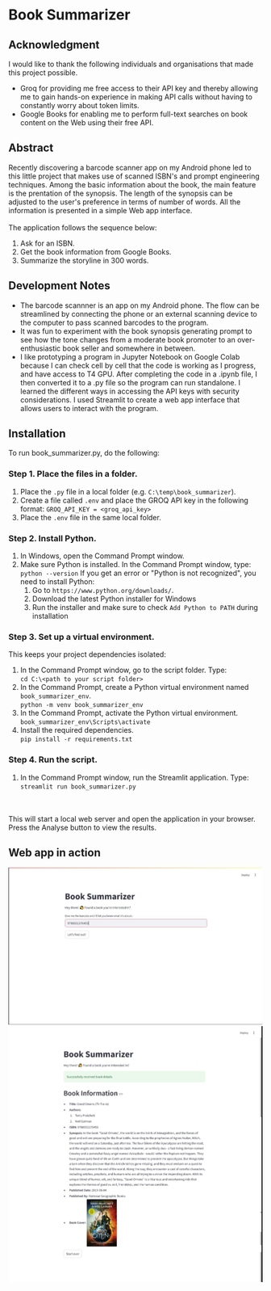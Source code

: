 # Book Summarizer

## Acknowledgment
I would like to thank the following individuals and organisations that made this project possible. 
* Groq for providing me free access to their API key and thereby allowing me to gain hands-on experience in making API calls without having to constantly worry about token limits.
* Google Books for enabling me to perform full-text searches on book content on the Web using their free API.

## Abstract
Recently discovering a barcode scanner app on my Android phone led to this little project that makes use of scanned ISBN's and prompt engineering techniques. Among the basic information about the book, the main feature is the prentation of the synopsis. The length of the synopsis can be adjusted to the user's preference in terms of number of words. All the information is presented in a simple Web app interface. 
<br><br>
The application follows the sequence below:
1. Ask for an ISBN.
2. Get the book information from Google Books.  
3. Summarize the storyline in 300 words.

## Development Notes
* The barcode scannner is an app on my Android phone. The flow can be streamlined by connecting the phone or an external scanning device to the computer to pass scanned barcodes to the program. 
* It was fun to experiment with the book synopsis generating prompt to see how the tone changes from a moderate book promoter to an over-enthusiastic book seller and somewhere in between. 
* I like prototyping a program in Jupyter Notebook on Google Colab because I can check cell by cell that the code is working as I progress, and have access to T4 GPU. After completing the code in a .ipynb file, I then converted it to a .py file so the program can run standalone. I learned the different ways in accessing the API keys with security considerations. I used Streamlit to create a web app interface that allows users to interact with the program.

## Installation
To run book_summarizer.py, do the following:

### Step 1. Place the files in a folder. 
1. Place the `.py` file in a local folder (e.g. `C:\temp\book_summarizer`).
2. Create a file called `.env` and place the GROQ API key in the following format:
	`GROQ_API_KEY = <groq_api_key>`
3. Place the `.env` file in the same local folder. 

### Step 2. Install Python. 
1. In Windows, open the Command Prompt window.
2. Make sure Python is installed. In the Command Prompt window, type:
	`python --version`
If you get an error or "Python is not recognized", you need to install Python:
	1. Go to `https://www.python.org/downloads/`.
	2. Download the latest Python installer for Windows
	3. Run the installer and make sure to check `Add Python to PATH` during installation

### Step 3. Set up a virtual environment. 
This keeps your project dependencies isolated:
1. In the Command Prompt window, go to the script folder. Type:<br>
	`cd C:\<path to your script folder>`
2. In the Command Prompt, create a Python virtual environment named `book_summarizer_env`.<br>
	`python -m venv book_summarizer_env`
3. In the Command Prompt, activate the Python virtual environment.<br>
	`book_summarizer_env\Scripts\activate`
4. Install the required dependencies.<br>
  `pip install -r requirements.txt`

### Step 4. Run the script. 
1. In the Command Prompt window, run the Streamlit application. Type:<br>
	`streamlit run book_summarizer.py`
<br>
<br>
This will start a local web server and open the application in your browser. Press the Analyse button to view the results. 

## Web app in action
![Alt text for screen reader](https://github.com/renabracha/book_summarizer/blob/main/sceenshot_1.JPG?raw=true)
![Alt text for screen reader](https://github.com/renabracha/book_summarizer/blob/main/sceenshot_2.JPG?raw=true)
